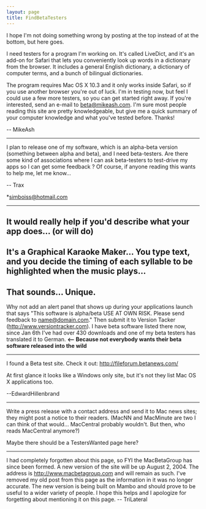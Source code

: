```yaml
---
layout: page
title: FindBetaTesters
---
```


I hope I'm not doing something wrong by posting at the top instead of at the bottom, but here goes.

I need testers for a program I'm working on. It's called LiveDict, and it's an add-on for Safari that lets you conveniently look up words in a dictionary from the browser. It includes a general English dictionary, a dictionary of computer terms, and a bunch of bilingual dictionaries.

The program requires Mac OS X 10.3 and it only works inside Safari, so if you use another browser you're out of luck. I'm in testing now, but feel I could use a few more testers, so you can get started right away. If you're interested, send an e-mail to beta@mikeash.com. I'm sure most people reading this site are pretty knowledgeable, but give me a quick summary of your computer knowledge and what you've tested before. Thanks!

-- MikeAsh

----

I plan to release one of my software, which is an alpha-beta version (something between alpha and beta), and I need beta-testers. Are there some kind of associations where I can ask beta-testers to test-drive my apps so I can get some feedback ? Of course, if anyone reading this wants to help me, let me know...

-- Trax

*simboiss@hotmail.com


----

It would really help if you'd describe what your app does... (or will do)
----
It's a Graphical Karaoke Maker... You type text, and you decide the timing of each syllable to be highlighted when the music plays...
----
That sounds... Unique.
----
Why not add an alert panel that shows up during your applications launch that says "This software is alpha/beta USE AT OWN RISK.  Please send feedback to name@domain.com."  Then submit it to Version Tacker (http://www.versiontracker.com).  I have beta software listed there now, since Jan 6th I've had over 430 downloads and one of my beta testers has translated it to German. **<-- Because not everybody wants their beta software released into the wild**


----

I found a Beta test site. Check it out: http://fileforum.betanews.com/

At first glance it looks like a Windows only site, but it's not they list Mac OS X applications too.

--EdwardHillenbrand

----

Write a press release with a contact address and send it to Mac news sites; they might post a notice to their readers. (MacNN and MacMinute are two I can think of that would... MacCentral probably wouldn't. But then, who reads MacCentral anymore?)

Maybe there should be a TestersWanted page here?

----

I had completely forgotten about this page, so FYI the MacBetaGroup has since been formed.  A new version of the site will be up August 2, 2004.  The address is http://www.macbetagroup.com and will remain as such.   I've removed my old post from this page as the information in it was no longer accurate.  The new version is being built on Mambo and should prove to be useful to a wider variety of people.  I hope this helps and I apologize for forgetting about mentioning it on this page. -- TriLateral


